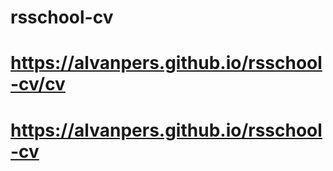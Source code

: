 # rsschool-cv
# https://alvanpers.github.io/rsschool-cv/cv
# https://alvanpers.github.io/rsschool-cv
